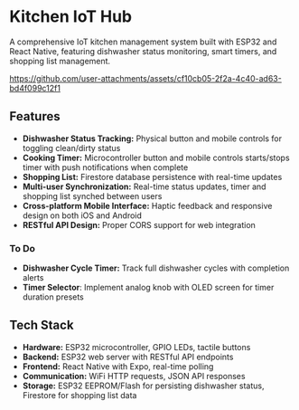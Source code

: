 # Kitchen IoT Hub

A comprehensive IoT kitchen management system built with ESP32 and React Native, featuring dishwasher status monitoring, smart timers, and shopping list management.


https://github.com/user-attachments/assets/cf10cb05-2f2a-4c40-ad63-bd4f099c12f1


## Features

- **Dishwasher Status Tracking:** Physical button and mobile controls for toggling clean/dirty status
- **Cooking Timer:** Microcontroller button and mobile controls starts/stops timer with push notifications when complete
- **Shopping List:** Firestore database persistence with real-time updates
- **Multi-user Synchronization:** Real-time status updates, timer and shopping list synched between users
- **Cross-platform Mobile Interface:** Haptic feedback and responsive design on both iOS and Android
- **RESTful API Design:** Proper CORS support for web integration

### To Do
- **Dishwasher Cycle Timer:** Track full dishwasher cycles with completion alerts
- **Timer Selector**: Implement analog knob with OLED screen for timer duration presets

## Tech Stack
- **Hardware:** ESP32 microcontroller, GPIO LEDs, tactile buttons
- **Backend:** ESP32 web server with RESTful API endpoints
- **Frontend:** React Native with Expo, real-time polling
- **Communication:** WiFi HTTP requests, JSON API responses
- **Storage:** ESP32 EEPROM/Flash for persisting dishwasher status, Firestore for shopping list data

